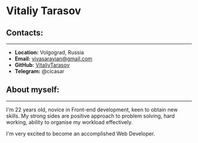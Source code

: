 # Vitaliy Tarasov 

## Contacts:
___
* **Location:** Volgograd, Russia
* **Email:** vivasaravian@gmail.com
* **GitHub:** [VitaliyTarasov](https://github.com/VitaliyTarasov)
* **Telegram:** @cicasar

## About myself:
___
I'm 22 years old, novice in Front-end development, keen to obtain new skills. My strong sides are positive approach to problem solving, hard working, ability to organise my workload effectively. 

I'm very excited to become an accomplished Web Developer.